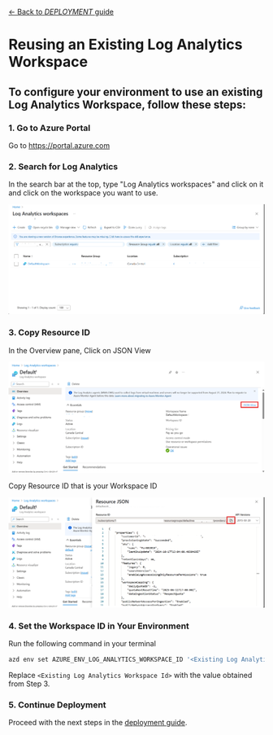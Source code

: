 [← Back to *DEPLOYMENT* guide](../docs/DeploymentGuide.md)

# Reusing an Existing Log Analytics Workspace
To configure your environment to use an existing Log Analytics Workspace, follow these steps:
---
### 1. Go to Azure Portal
Go to https://portal.azure.com

### 2. Search for Log Analytics
In the search bar at the top, type "Log Analytics workspaces" and click on it and click on the workspace you want to use.

![alt text](../docs/images/re_use_log/logAnalyticsList.png)

### 3. Copy Resource ID
In the Overview pane, Click on JSON View

![alt text](../docs/images/re_use_log/logAnalytics.png)

Copy Resource ID that is your Workspace ID

![alt text](../docs/images/re_use_log/logAnalyticsJson.png)

### 4. Set the Workspace ID in Your Environment
Run the following command in your terminal
```bash
azd env set AZURE_ENV_LOG_ANALYTICS_WORKSPACE_ID '<Existing Log Analytics Workspace Id>'
```
Replace `<Existing Log Analytics Workspace Id>` with the value obtained from Step 3.

### 5. Continue Deployment
Proceed with the next steps in the [deployment guide](../docs/DeploymentGuide.md).
